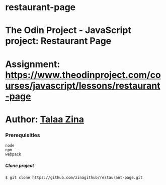 # restaurant-page
# The Odin Project - JavaScript project: Restaurant Page
 
# Assignment: https://www.theodinproject.com/courses/javascript/lessons/restaurant-page
# Author: <a href="https://github.com/zinagithub">Talaa Zina</a>

### Prerequisities
	node 
	npm
	webpack

##### Clone project
```
$ git clone https://github.com/zinagithub/restaurant-page.git
